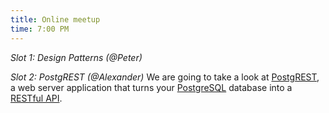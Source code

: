 ```yaml
---
title: Online meetup
time: 7:00 PM
---
```

*Slot 1: Design Patterns (@Peter)*

*Slot 2: PostgREST (@Alexander)*
We are going to take a look at [PostgREST](https://postgrest.org), a web server
application that turns your [PostgreSQL](https://www.postgresql.org) database
into a [RESTful
API](https://en.wikipedia.org/wiki/Representational_state_transfer).
